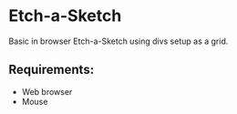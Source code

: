 # Etch-a-Sketch
Basic in browser Etch-a-Sketch using divs setup as a grid.

## Requirements:
- Web browser
- Mouse
